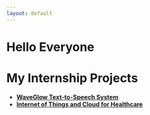 ```yaml
---
layout: default
---
```


# Hello Everyone

# My Internship Projects
* [**WaveGlow Text-to-Speech System**](/Projects/WaveGlow.md)
* [**Internet of Things and Cloud for Healthcare**](/Projects/Mapping.md)

